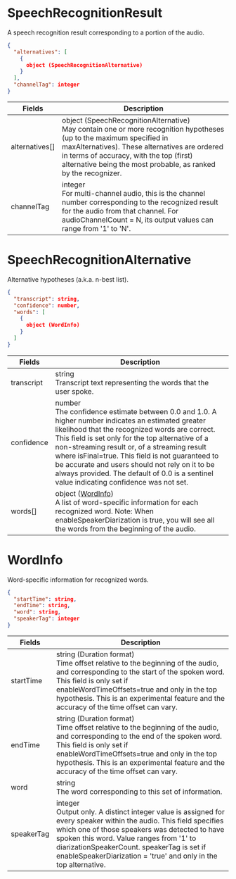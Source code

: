 # SpeechRecognitionResult
A speech recognition result corresponding to a portion of the audio.

```json
{
  "alternatives": [
    {
      object (SpeechRecognitionAlternative)
    }
  ],
  "channelTag": integer
}
```

|Fields | Description |
|--|--|
|alternatives[]	| object (SpeechRecognitionAlternative)<br>May contain one or more recognition hypotheses (up to the maximum specified in maxAlternatives). These alternatives are ordered in terms of accuracy, with the top (first) alternative being the most probable, as ranked by the recognizer.|
|channelTag	| integer <br> For multi-channel audio, this is the channel number corresponding to the recognized result for the audio from that channel. For audioChannelCount = N, its output values can range from '1' to 'N'.|

# SpeechRecognitionAlternative
Alternative hypotheses (a.k.a. n-best list).

```json
{
  "transcript": string,
  "confidence": number,
  "words": [
    {
      object (WordInfo)
    }
  ]
}
```

|Fields | Description |
|--|--|
|transcript | string <br> Transcript text representing the words that the user spoke.|
|confidence	| number <br> The confidence estimate between 0.0 and 1.0. A higher number indicates an estimated greater likelihood that the recognized words are correct. This field is set only for the top alternative of a non-streaming result or, of a streaming result where isFinal=true. This field is not guaranteed to be accurate and users should not rely on it to be always provided. The default of 0.0 is a sentinel value indicating confidence was not set.|
|words[] | object ([WordInfo](#wordinfo))<br> A list of word-specific information for each recognized word. Note: When enableSpeakerDiarization is true, you will see all the words from the beginning of the audio.|

# WordInfo
Word-specific information for recognized words.

```json
{
  "startTime": string,
  "endTime": string,
  "word": string,
  "speakerTag": integer
}
```

|Fields| Description |
|--|--|
| startTime	| string (Duration format)<br> Time offset relative to the beginning of the audio, and corresponding to the start of the spoken word. This field is only set if enableWordTimeOffsets=true and only in the top hypothesis. This is an experimental feature and the accuracy of the time offset can vary.|
|endTime| string (Duration format)<br>Time offset relative to the beginning of the audio, and corresponding to the end of the spoken word. This field is only set if enableWordTimeOffsets=true and only in the top hypothesis. This is an experimental feature and the accuracy of the time offset can vary.|
| word | string <br> The word corresponding to this set of information.|
|speakerTag	| integer <br> Output only. A distinct integer value is assigned for every speaker within the audio. This field specifies which one of those speakers was detected to have spoken this word. Value ranges from '1' to diarizationSpeakerCount. speakerTag is set if enableSpeakerDiarization = 'true' and only in the top alternative.|
